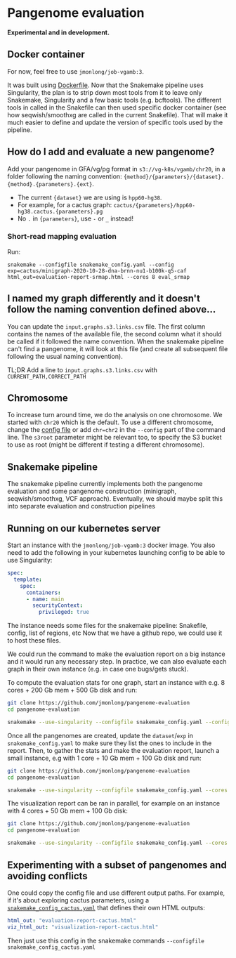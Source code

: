 # Pangenome evaluation

**Experimental and in development.**

## Docker container

For now, feel free to use `jmonlong/job-vgamb:3`.

It was built using [Dockerfile](Dockerfile).
Now that the Snakemake pipeline uses Singularity, the plan is to strip down most tools from it to leave only Snakemake, Singularity and a few basic tools (e.g. bcftools).
The different tools in called in the Snakefile can then used specific docker container (see how seqwish/smoothxg are called in the current Snakefile).
That will make it much easier to define and update the version of specific tools used by the pipeline.

## How do I add and evaluate a new pangenome?

Add your pangenome in GFA/vg/pg format in `s3://vg-k8s/vgamb/chr20`, in a folder following the naming convention: `{method}/{parameters}/{dataset}.{method}.{parameters}.{ext}`.

- The current `{dataset}` we are using is `hpp60-hg38`.
- For example, for a cactus graph: `cactus/{parameters}/hpp60-hg38.cactus.{parameters}.pg`
- No `.` in `{parameters}`, use `-` or `_` instead!

### Short-read mapping evaluation

Run:

```
snakemake --configfile snakemake_config.yaml --config exp=cactus/minigraph-2020-10-28-dna-brnn-nu1-b100k-q5-caf html_out=evaluation-report-srmap.html --cores 8 eval_srmap
```

## I named my graph differently and it doesn't follow the naming convention defined above...

You can update the `input.graphs.s3.links.csv` file.
The first column contains the names of the available file, the second column what it should be called if it followed the name convention. 
When the snakemake pipeline can't find a pangenome, it will look at this file (and create all subsequent file following the usual naming convention).

TL;DR Add a line to `input.graphs.s3.links.csv` with `CURRENT_PATH,CORRECT_PATH`

## Chromosome

To increase turn around time, we do the analysis on one chromosome. 
We started with `chr20` which is the default.
To use a different chromosome, change the [config file](snakemake_config.yaml) or add `chr=chr2` in the `--config` part of the command line.
The `s3root` parameter might be relevant too, to specify the S3 bucket to use as root (might be different if testing a different chromosome).

## Snakemake pipeline

The snakemake pipeline currently implements both the pangenome evaluation and some pangenome construction (minigraph, seqwish/smoothxg, VCF approach).
Eventually, we should maybe split this into separate evaluation and construction pipelines

## Running on our kubernetes server

Start an instance with the `jmonlong/job-vgamb:3` docker image.
You also need to add the following in your kubernetes launching config to be able to use Singularity:

```yaml
spec:
  template:
    spec:
      containers:
      - name: main
        securityContext:
          privileged: true
```

The instance needs some files for the snakemake pipeline: Snakefile, config, list of regions, etc
Now that we have a github repo, we could use it to host these files.

We could run the command to make the evaluation report on a big instance and it would run any necessary step.
In practice, we can also evaluate each graph in their own instance (e.g. in case one bugs/gets stuck).

To compute the evaluation stats for one graph, start an instance with e.g. 8 cores + 200 Gb mem + 500 Gb disk and run:

```sh 
git clone https://github.com/jmonlong/pangenome-evaluation
cd pangenome-evaluation

snakemake --use-singularity --configfile snakemake_config.yaml --config exp=cactus/new-cactus-parameters html_out=temp.html --cores 8 eval_srmap --forcerun eval_srmap
```

Once all the pangenomes are created, update the `dataset`/`exp` in `snakemake_config.yaml` to make sure they list the ones to include in the report.
Then, to gather the stats and make the evaluation report, launch a small instance, e.g with 1 core + 10 Gb mem + 100 Gb disk and run:

```sh
git clone https://github.com/jmonlong/pangenome-evaluation
cd pangenome-evaluation

snakemake --use-singularity --configfile snakemake_config.yaml --cores 1 eval_srmap --forcerun eval_srmap
```

The visualization report can be ran in parallel, for example on an instance with 4 cores + 50 Gb mem + 100 Gb disk:

```sh
git clone https://github.com/jmonlong/pangenome-evaluation
cd pangenome-evaluation

snakemake --use-singularity --configfile snakemake_config.yaml --cores 4 viz --forcerun viz
```

## Experimenting with a subset of pangenomes and avoiding conflicts

One could copy the config file and use different output paths.
For example, if it's about exploring cactus parameters, using a [`snakemake_config_cactus.yaml`](snakemake_config_cactus.yaml) that defines their own HTML outputs:

```yaml
html_out: "evaluation-report-cactus.html"
viz_html_out: "visualization-report-cactus.html"
```

Then just use this config in the snakemake commands `--configfile snakemake_config_cactus.yaml`
